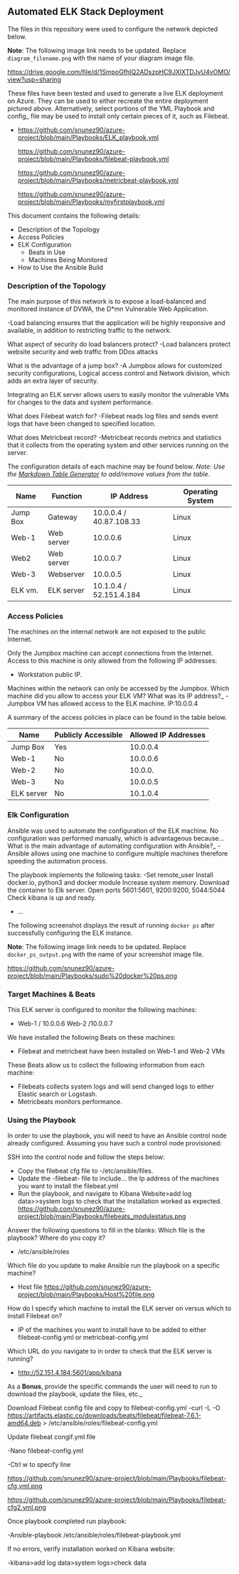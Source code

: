 
## Automated ELK Stack Deployment

The files in this repository were used to configure the network depicted below.

**Note**: The following image link needs to be updated. Replace `diagram_filename.png` with the name of your diagram image file.  

https://drive.google.com/file/d/1SmpoGfhIQ2ADszpHC9JXlXTDJvU4vOMO/view?usp=sharing

These files have been tested and used to generate a live ELK deployment on Azure. They can be used to either recreate the entire deployment pictured above. Alternatively, select portions of the YML Playbook and config_ file may be used to install only certain pieces of it, such as Filebeat.

  - https://github.com/snunez90/azure-project/blob/main/Playbooks/ELK_playbook.yml
  
    https://github.com/snunez90/azure-project/blob/main/Playbooks/filebeat-playbook.yml
    
    https://github.com/snunez90/azure-project/blob/main/Playbooks/metricbeat-playbook.yml
    
    https://github.com/snunez90/azure-project/blob/main/Playbooks/myfirstplaybook.yml

This document contains the following details:
- Description of the Topology
- Access Policies
- ELK Configuration
  - Beats in Use
  - Machines Being Monitored
- How to Use the Ansible Build


### Description of the Topology

The main purpose of this network is to expose a load-balanced and monitored instance of DVWA, the D*mn Vulnerable Web Application.

-Load balancing ensures that the application will be highly responsive and available, in addition to restricting traffic to the network.

What aspect of security do load balancers protect? 
-Load balancers protect website security and web traffic from DDos attacks  

What is the advantage of a jump box?
-A Jumpbox allows for customized security configurations, Logical access control and 
Network division, which adds an extra layer of security.

Integrating an ELK server allows users to easily monitor the vulnerable VMs for changes to the  data and system performance.

 What does Filebeat watch for?
 -Filebeat reads log files and sends event logs that have been changed to specified location.
 
What does Metricbeat record?
-Metricbeat records metrics and statistics that it collects from the operating system and other services running on the server.

The configuration details of each machine may be found below.
_Note: Use the [Markdown Table Generator](http://www.tablesgenerator.com/markdown_tables) to add/remove values from the table_.

| Name          |   Function      |                  IP Address         | Operating System |
|---------------|-----------------|-------------------------------------|------------------|
|   Jump Box    |     Gateway     |    10.0.0.4   /   40.87.108.33      |      Linux       |
|   Web-1       |     Web server  |    10.0.0.6                         |      Linux       |
|   Web2        |     Web server  |    10.0.0.7                         |      Linux       |
|   Web-3       |     Webserver   |    10.0.0.5                         |      Linux       |
|   ELK vm.     |     ELK server  |    10.1.0.4   /   52.151.4.184      |      Linux       |

### Access Policies

The machines on the internal network are not exposed to the public Internet. 

Only the Jumpbox machine can accept connections from the Internet. Access to this machine is only allowed from the following IP addresses:
- Workstation public IP.

Machines within the network can only be accessed by the Jumpbox.
Which machine did you allow to access your ELK VM? What was its IP address?_
-Jumpbox VM has allowed access to the ELK machine. IP:10.0.0.4

A summary of the access policies in place can be found in the table below.

| Name       | Publicly Accessible | Allowed IP Addresses |
|------------|---------------------|----------------------|
|  Jump Box  |        Yes          |      10.0.0.4        |
|  Web-1     |        No           |      10.0.0.6        |
|  Web-2     |        No           |      10.0.0.         |
|  Web-3     |        No           |      10.0.0.5        |
|  ELK server|        No           |      10.1.0.4        | 

### Elk Configuration

Ansible was used to automate the configuration of the ELK machine. No configuration was performed manually, which is advantageous because...
What is the main advantage of automating configuration with Ansible?_
-Ansible allows using one machine to configure multiple machines therefore speeding the automation process.

The playbook implements the following tasks:
-Set remote_user
 Install docker.io, python3 and docker module
 Increase system memory.
 Download the container to Elk server.
 Open ports 5601:5601, 9200:9200, 5044:5044
 Check kibana is up and ready.
- ...

The following screenshot displays the result of running `docker ps` after successfully configuring the ELK instance.

**Note**: The following image link needs to be updated. Replace `docker_ps_output.png` with the name of your screenshot image file.  

https://github.com/snunez90/azure-project/blob/main/Playbooks/sudo%20docker%20ps.png

### Target Machines & Beats

This ELK server is configured to monitor the following machines:
- Web-1 / 10.0.0.6 
  Web-2 /10.0.0.7

We have installed the following Beats on these machines:
- Filebeat and metricbeat have been installed  on Web-1 and Web-2 VMs

These Beats allow us to collect the following information from each machine:
- Filebeats collects system logs and will send changed logs to either Elastic search or  Logstash.
- Metricbeats monitors performance.

### Using the Playbook

In order to use the playbook, you will need to have an Ansible control node already configured. Assuming you have such a control node provisioned: 

SSH into the control node and follow the steps below:
- Copy the filebeat cfg file to -/etc/ansible/files.
- Update the -filebeat- file to include... the Ip address of the machines you want to install the filebeat.yml
- Run the playbook, and navigate to Kibana Website>add log data>>system logs to check that the installation worked as expected.
  https://github.com/snunez90/azure-project/blob/main/Playbooks/filebeats_modulestatus.png

Answer the following questions to fill in the blanks:
Which file is the playbook? Where do you copy it? 
-  /etc/ansible/roles

Which file do you update to make Ansible run the playbook on a specific machine? 
- Host file
https://github.com/snunez90/azure-project/blob/main/Playbooks/Host%20file.png

How do I specify which machine to install the ELK server on versus which to install Filebeat on? 
- IP of the machines you want to install have to be added to either filebeat-config.yml or metricbeat-config.yml 

Which URL do you navigate to in order to check that the ELK server is running?
-  http://52.151.4.184:5601/app/kibana

As a **Bonus**, provide the specific commands the user will need to run to download the playbook, update the files, etc._

Download Filebeat config file and copy to filebeat-config.yml
-curl -L -O https://artifacts.elastic.co/downloads/beats/filebeat/filebeat-7.6.1-amd64.deb > /etc/ansible/roles/filebeat-config.yml

Update filebeat congif.yml file

-Nano filebeat-config.yml

-Ctrl w to specify line 

https://github.com/snunez90/azure-project/blob/main/Playbooks/filebeat-cfg.yml.png

https://github.com/snunez90/azure-project/blob/main/Playbooks/filebeat-cfg2.yml.png

Once playbook completed run playbook:

-Ansible-playbook /etc/ansible/roles/filebeat-playbook.yml

If no errors, verify installation worked on Kibana website:

-kibana>add log data>system logs>check data



